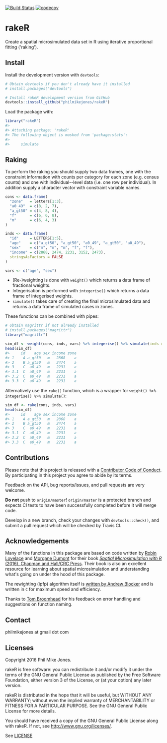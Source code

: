 
[![Build Status](https://travis-ci.org/philmikejones/rakeR.svg?branch=master)](https://travis-ci.org/philmikejones/rakeR) [![codecov](https://codecov.io/gh/philmikejones/rakeR/branch/master/graph/badge.svg)](https://codecov.io/gh/philmikejones/rakeR)

rakeR
=====

Create a spatial microsimulated data set in R using iterative proportional fitting ('raking').

Install
-------

Install the development version with `devtools`:

``` r
# Obtain devtools if you don't already have it installed
# install.packages("devtools")

# Install rakeR development version from GitHub
devtools::install_github("philmikejones/rakeR")
```

Load the package with:

``` r
library("rakeR")
#> 
#> Attaching package: 'rakeR'
#> The following object is masked from 'package:stats':
#> 
#>     simulate
```

Raking
------

To perform the raking you should supply two data frames, one with the constraint information with counts per category for each zone (e.g. census counts) and one with individual--level data (i.e. one row per individual). In addition supply a character vector with constraint variable names.

``` r
cons <- data.frame(
  "zone"   = letters[1:3],
  "a0_49"  = c(8, 2, 7),
  "a_gt50" = c(4, 8, 4),
  "f"      = c(6, 6, 8),
  "m"      = c(6, 4, 3)
)

inds <- data.frame(
  "id"     = LETTERS[1:5],
  "age"    = c("a_gt50", "a_gt50", "a0_49", "a_gt50", "a0_49"),
  "sex"    = c("m", "m", "m", "f", "f"),
  "income" = c(2868, 2474, 2231, 3152, 2473),
  stringsAsFactors = FALSE
)

vars <- c("age", "sex")
```

-   (Re-)weighting is done with `weight()` which returns a data frame of fractional weights.
-   Integerisation is performed with `integerise()` which returns a data frame of integerised weights.
-   `simulate()` takes care of creating the final microsimulated data and returns a data frame of simulated cases in zones.

These functions can be combined with pipes:

``` r
# obtain magrittr if not already installed
# install.packages("magrittr")
library("magrittr")

sim_df <- weight(cons, inds, vars) %>% integerise() %>% simulate(inds = inds)
head(sim_df)
#>     id    age sex income zone
#> 1    A a_gt50   m   2868    a
#> 2    B a_gt50   m   2474    a
#> 3    C  a0_49   m   2231    a
#> 3.1  C  a0_49   m   2231    a
#> 3.2  C  a0_49   m   2231    a
#> 3.3  C  a0_49   m   2231    a
```

Alternatively use the `rake()` function, which is a wrapper for `weight() %>% integerise() %>% simulate()`:

``` r
sim_df <- rake(cons, inds, vars)
head(sim_df)
#>     id    age sex income zone
#> 1    A a_gt50   m   2868    a
#> 2    B a_gt50   m   2474    a
#> 3    C  a0_49   m   2231    a
#> 3.1  C  a0_49   m   2231    a
#> 3.2  C  a0_49   m   2231    a
#> 3.3  C  a0_49   m   2231    a
```

Contributions
-------------

Please note that this project is released with a [Contributor Code of Conduct](CONDUCT.md). By participating in this project you agree to abide by its terms.

Feedback on the API, bug reports/issues, and pull requests are very welcome.

**Do not** push to `origin/master`! `origin/master` is a protected branch and expects CI tests to have been successfully completed before it will merge code.

Develop in a new branch, check your changes with `devtools::check()`, and submit a pull request which will be checked by Travis CI.

Acknowledgements
----------------

Many of the functions in this package are based on code written by [Robin Lovelace](https://github.com/Robinlovelace) and [Morgane Dumont](https://github.com/modumont) for their book [*Spatial Microsimulation with R* (2016), Chapman and Hall/CRC Press](https://www.crcpress.com/Spatial-Microsimulation-with-R/Lovelace-Dumont/p/book/9781498711548). Their book is also an excellent resource for learning about spatial microsimulation and understanding what's going on under the hood of this package.

The rewighting (ipfp) algorithm itself is [written by Andrew Blocker](https://github.com/awblocker/ipfp) and is written in `C` for maximum speed and efficiency.

Thanks to [Tom Broomhead](http://mhs.group.shef.ac.uk/members/tom-broomhead/) for his feedback on error handling and suggestions on function naming.

Contact
-------

philmikejones at gmail dot com

Licenses
--------

Copyright 2016 Phil Mike Jones.

rakeR is free software: you can redistribute it and/or modify it under the terms of the GNU General Public License as published by the Free Software Foundation, either version 3 of the License, or (at your option) any later version.

rakeR is distributed in the hope that it will be useful, but WITHOUT ANY WARRANTY; without even the implied warranty of MERCHANTABILITY or FITNESS FOR A PARTICULAR PURPOSE. See the GNU General Public License for more details.

You should have received a copy of the GNU General Public License along with rakeR. If not, see <http://www.gnu.org/licenses/>.

See [LICENSE](https://github.com/philmikejones/rakeR/blob/master/LICENSE)
